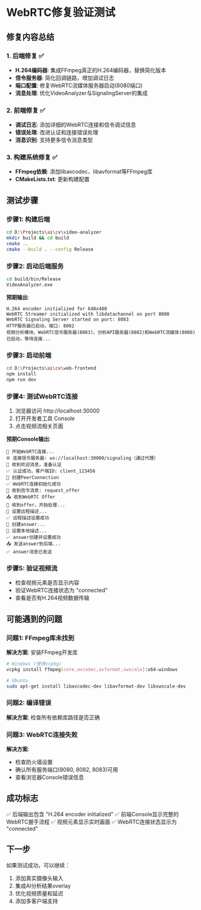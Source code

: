 # WebRTC修复验证测试

## 修复内容总结

### 1. 后端修复 ✅
- **H.264编码器**: 集成FFmpeg真正的H.264编码器，替换简化版本
- **信令服务器**: 简化回调链路，增加调试日志
- **端口配置**: 修复WebRTC流媒体服务器启动(8080端口)
- **消息处理**: 优化VideoAnalyzer与SignalingServer的集成

### 2. 前端修复 ✅
- **调试日志**: 添加详细的WebRTC连接和信令调试信息
- **错误处理**: 改进认证和连接错误处理
- **消息识别**: 支持更多信令消息类型

### 3. 构建系统修复 ✅
- **FFmpeg依赖**: 添加libavcodec、libavformat等FFmpeg库
- **CMakeLists.txt**: 更新构建配置

## 测试步骤

### 步骤1: 构建后端
```bash
cd D:\Projects\ai\cv\video-analyzer
mkdir build && cd build
cmake ..
cmake --build . --config Release
```

### 步骤2: 启动后端服务
```bash
cd build/bin/Release
VideoAnalyzer.exe
```

**预期输出**:
```
H.264 encoder initialized for 640x480
WebRTC Streamer initialized with libdatachannel on port 8080
WebRTC Signaling Server started on port: 8083
HTTP服务器已启动，端口: 8082
视频分析模块、WebRTC信令服务器(8083)、分析API服务器(8082)和WebRTC流媒体(8080)已启动，等待连接...
```

### 步骤3: 启动前端
```bash
cd D:\Projects\ai\cv\web-frontend
npm install
npm run dev
```

### 步骤4: 测试WebRTC连接
1. 浏览器访问 http://localhost:30000
2. 打开开发者工具 Console
3. 点击视频流相关页面

**预期Console输出**:
```
🔌 开始WebRTC连接...
🌐 连接信令服务器: ws://localhost:30000/signaling（通过代理）
🎉 收到欢迎消息，准备认证
✅ 认证成功，客户端ID: client_123456
🔗 创建PeerConnection
✅ WebRTC连接初始化成功
📨 收到信令消息: request_offer
📤 收到WebRTC Offer
🚀 收到offer，开始处理...
📝 设置远程描述...
✅ 远程描述设置成功
🔄 创建answer...
📝 设置本地描述...
✅ answer创建并设置成功
📤 发送answer到后端...
✅ answer消息已发送
```

### 步骤5: 验证视频流
- 检查视频元素是否显示内容
- 验证WebRTC连接状态为 "connected"
- 查看是否有H.264视频数据传输

## 可能遇到的问题

### 问题1: FFmpeg库未找到
**解决方案**: 安装FFmpeg开发库
```bash
# Windows (使用vcpkg)
vcpkg install ffmpeg[core,avcodec,avformat,swscale]:x64-windows

# Ubuntu
sudo apt-get install libavcodec-dev libavformat-dev libswscale-dev
```

### 问题2: 编译错误
**解决方案**: 检查所有依赖库路径是否正确

### 问题3: WebRTC连接失败
**解决方案**:
- 检查防火墙设置
- 确认所有服务端口(8080, 8082, 8083)可用
- 查看浏览器Console错误信息

## 成功标志

✅ 后端输出包含 "H.264 encoder initialized"
✅ 前端Console显示完整的WebRTC握手流程
✅ 视频元素显示实时画面
✅ WebRTC连接状态显示为 "connected"

## 下一步

如果测试成功，可以继续：
1. 添加真实摄像头输入
2. 集成AI分析结果overlay
3. 优化视频质量和延迟
4. 添加多客户端支持
